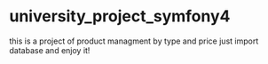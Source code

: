 # university_project_symfony4
this is a project of product managment by type and price 
just import database and enjoy it!
